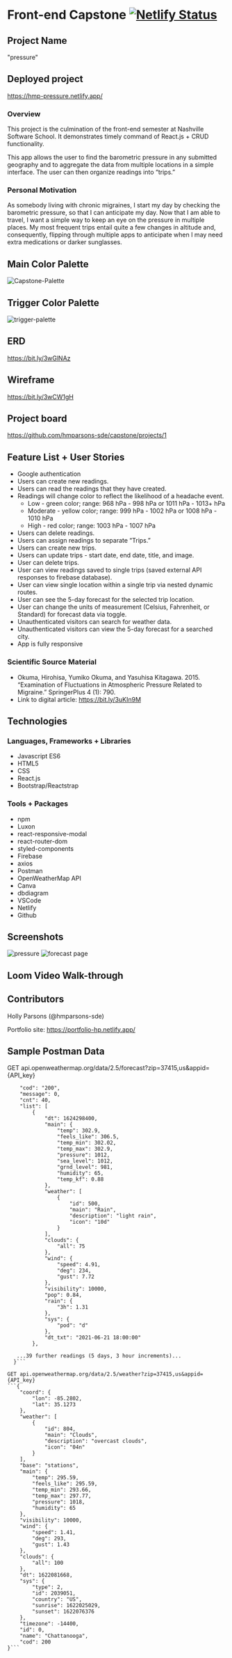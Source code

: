 # Front-end Capstone [![Netlify Status](https://api.netlify.com/api/v1/badges/ce8df96d-e54b-49a6-bae4-1ba65f9950b0/deploy-status)](https://app.netlify.com/sites/hmp-pressure/deploys)
## Project Name
"pressure"
## Deployed project
https://hmp-pressure.netlify.app/
### Overview
This project is the culmination of the front-end semester at Nashville Software School. It demonstrates timely command of React.js + CRUD functionality.

This app allows the user to find the barometric pressure in any submitted geography and to aggregate the data from multiple locations in a simple interface. The user can then organize readings into “trips.”
### Personal Motivation
As somebody living with chronic migraines, I start my day by checking the barometric pressure, so that I can anticipate my day. Now that I am able to travel, I want a simple way to keep an eye on the pressure in multiple places. My most frequent trips entail quite a few changes in altitude and, consequently, flipping through multiple apps to anticipate when I may need extra medications or darker sunglasses.
## Main Color Palette
![Capstone-Palette](https://user-images.githubusercontent.com/67122062/120078229-08b8cc00-c074-11eb-8363-3cd62a620cac.png)
## Trigger Color Palette
![trigger-palette](https://user-images.githubusercontent.com/67122062/120373559-1d989800-c2de-11eb-9a04-78441b5e8551.png)
## ERD
https://bit.ly/3wGlNAz
## Wireframe
https://bit.ly/3wCW1gH
## Project board
https://github.com/hmparsons-sde/capstone/projects/1
## Feature List + User Stories
- Google authentication
- Users can create new readings.
- Users can read the readings that they have created.
- Readings will change color to reflect the likelihood of a headache event.
    - Low - green color; range: 968 hPa - 998 hPa or 1011 hPa - 1013+ hPa
    - Moderate - yellow color; range: 999 hPa - 1002 hPa or 1008 hPa - 1010 hPa
    - High - red color; range: 1003 hPa - 1007 hPa
- Users can delete readings.
- Users can assign readings to separate “Trips.”
- Users can create new trips.
- Users can update trips - start date, end date, title, and image.
- User can delete trips.
- User can view readings saved to single trips (saved external API responses to firebase database).
- User can view single location within a single trip via nested dynamic routes.
- User can see the 5-day forecast for the selected trip location.
- User can change the units of measurement (Celsius, Fahrenheit, or Standard) for forecast data via toggle.
- Unauthenticated visitors can search for weather data.
- Unauthenticated visitors can view the 5-day forecast for a searched city.
- App is fully responsive
### Scientific Source Material
- Okuma, Hirohisa, Yumiko Okuma, and Yasuhisa Kitagawa. 2015. “Examination of Fluctuations in Atmospheric Pressure Related to Migraine.” SpringerPlus 4 (1): 790.
- Link to digital article: https://bit.ly/3uKIn9M
## Technologies
### Languages, Frameworks + Libraries
- Javascript ES6
- HTML5
- CSS
- React.js
- Bootstrap/Reactstrap
### Tools + Packages
- npm
- Luxon
- react-responsive-modal
- react-router-dom
- styled-components
- Firebase
- axios
- Postman
- OpenWeatherMap API
- Canva
- dbdiagram
- VSCode
- Netlify
- Github
## Screenshots
![pressure](https://user-images.githubusercontent.com/67122062/122800893-1800f300-d289-11eb-9f09-b7ab3bfab4a0.png)
![forecast page](https://user-images.githubusercontent.com/67122062/122800912-1c2d1080-d289-11eb-91d2-efc9551996e9.png)
## Loom Video Walk-through
## Contributors
Holly Parsons (@hmparsons-sde)

Portfolio site: https://portfolio-hp.netlify.app/
## Sample Postman Data
GET api.openweathermap.org/data/2.5/forecast?zip=37415,us&appid={API_key}
```{
    "cod": "200",
    "message": 0,
    "cnt": 40,
    "list": [
        {
            "dt": 1624298400,
            "main": {
                "temp": 302.9,
                "feels_like": 306.5,
                "temp_min": 302.02,
                "temp_max": 302.9,
                "pressure": 1012,
                "sea_level": 1012,
                "grnd_level": 981,
                "humidity": 65,
                "temp_kf": 0.88
            },
            "weather": [
                {
                    "id": 500,
                    "main": "Rain",
                    "description": "light rain",
                    "icon": "10d"
                }
            ],
            "clouds": {
                "all": 75
            },
            "wind": {
                "speed": 4.91,
                "deg": 234,
                "gust": 7.72
            },
            "visibility": 10000,
            "pop": 0.84,
            "rain": {
                "3h": 1.31
            },
            "sys": {
                "pod": "d"
            },
            "dt_txt": "2021-06-21 18:00:00"
        },
        
   ...39 further readings (5 days, 3 hour increments)...
  }```

GET api.openweathermap.org/data/2.5/weather?zip=37415,us&appid={API_key}
```{
    "coord": {
        "lon": -85.2802,
        "lat": 35.1273
    },
    "weather": [
        {
            "id": 804,
            "main": "Clouds",
            "description": "overcast clouds",
            "icon": "04n"
        }
    ],
    "base": "stations",
    "main": {
        "temp": 295.59,
        "feels_like": 295.59,
        "temp_min": 293.66,
        "temp_max": 297.77,
        "pressure": 1018,
        "humidity": 65
    },
    "visibility": 10000,
    "wind": {
        "speed": 1.41,
        "deg": 293,
        "gust": 1.43
    },
    "clouds": {
        "all": 100
    },
    "dt": 1622081668,
    "sys": {
        "type": 2,
        "id": 2039051,
        "country": "US",
        "sunrise": 1622025029,
        "sunset": 1622076376
    },
    "timezone": -14400,
    "id": 0,
    "name": "Chattanooga",
    "cod": 200
}```
